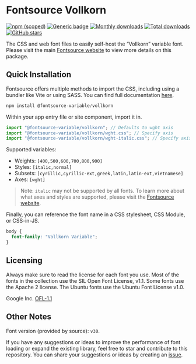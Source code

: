 # Fontsource Vollkorn

[![npm (scoped)](https://img.shields.io/npm/v/@fontsource-variable/vollkorn?color=brightgreen)](https://www.npmjs.com/package/@fontsource-variable/vollkorn) [![Generic badge](https://img.shields.io/badge/fontsource-passing-brightgreen)](https://github.com/fontsource/fontsource) [![Monthly downloads](https://badgen.net/npm/dm/@fontsource-variable/vollkorn)](https://github.com/fontsource/fontsource) [![Total downloads](https://badgen.net/npm/dt/@fontsource-variable/vollkorn)](https://github.com/fontsource/fontsource) [![GitHub stars](https://img.shields.io/github/stars/fontsource/fontsource.svg?style=social&label=Star)](https://github.com/fontsource/fontsource/stargazers)

The CSS and web font files to easily self-host the “Vollkorn” variable font. Please visit the main [Fontsource website](https://fontsource.org/fonts/vollkorn) to view more details on this package.

## Quick Installation

Fontsource offers multiple methods to import the CSS, including using a bundler like Vite or using SASS. You can find full documentation [here](https://fontsource.org/docs/getting-started/introduction).

```javascript
npm install @fontsource-variable/vollkorn
```

Within your app entry file or site component, import it in.

```javascript
import "@fontsource-variable/vollkorn"; // Defaults to wght axis
import "@fontsource-variable/vollkorn/wght.css"; // Specify axis
import "@fontsource-variable/vollkorn/wght-italic.css"; // Specify axis and style
```

Supported variables:
- Weights: `[400,500,600,700,800,900]`
- Styles: `[italic,normal]`
- Subsets: `[cyrillic,cyrillic-ext,greek,latin,latin-ext,vietnamese]`
- Axes: `[wght]`

> Note: `italic` may not be supported by all fonts. To learn more about what axes and styles are supported, please visit the [Fontsource website](https://fontsource.org/fonts/vollkorn).

Finally, you can reference the font name in a CSS stylesheet, CSS Module, or CSS-in-JS.

```css
body {
  font-family: "Vollkorn Variable";
}
```

## Licensing
Always make sure to read the license for each font you use. Most of the fonts in the collection use the SIL Open Font License, v1.1. Some fonts use the Apache 2 license. The Ubuntu fonts use the Ubuntu Font License v1.0.

Google Inc.
[OFL-1.1](http://scripts.sil.org/OFL)

## Other Notes
Font version (provided by source): `v30`.

If you have any suggestions or ideas to improve the performance of font loading or expand the existing library, feel free to star and contribute to this repository. You can share your suggestions or ideas by creating an [issue](https://github.com/fontsource/fontsource/issues).